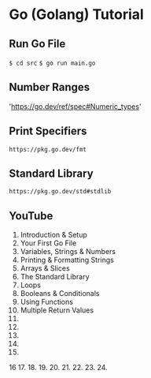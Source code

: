 # Go (Golang) Tutorial

## Run Go File

`$ cd src`
`$ go run main.go`

## Number Ranges

'https://go.dev/ref/spec#Numeric_types'

## Print Specifiers

`https://pkg.go.dev/fmt`

## Standard Library

`https://pkg.go.dev/std#stdlib`

## YouTube

1. Introduction & Setup
2. Your First Go File
3. Variables, Strings & Numbers
4. Printing & Formatting Strings
5. Arrays & Slices
6. The Standard Library
7. Loops
8. Booleans & Conditionals
9. Using Functions
10. Multiple Return Values
11.
12.
13.
14.
15.
16
17.
18.
19.
20.
21.
22.
23.
24.